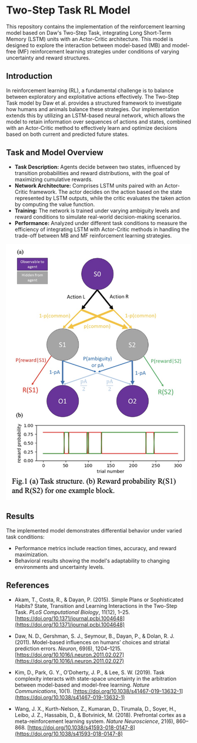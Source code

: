 # Two-Step Task RL Model

This repository contains the implementation of the reinforcement learning model based on Daw's Two-Step Task, integrating Long Short-Term Memory (LSTM) units with an Actor-Critic architecture. This model is designed to explore the interaction between model-based (MB) and model-free (MF) reinforcement learning strategies under conditions of varying uncertainty and reward structures.

## Introduction

In reinforcement learning (RL), a fundamental challenge is to balance between exploratory and exploitative actions effectively. The Two-Step Task model by Daw et al. provides a structured framework to investigate how humans and animals balance these strategies. Our implementation extends this by utilizing an LSTM-based neural network, which allows the model to retain information over sequences of actions and states, combined with an Actor-Critic method to effectively learn and optimize decisions based on both current and predicted future states.

## Task and Model Overview

- **Task Description:** Agents decide between two states, influenced by transition probabilities and reward distributions, with the goal of maximizing cumulative rewards.
- **Network Architecture:** Comprises LSTM units paired with an Actor-Critic framework. The actor decides on the action based on the state represented by LSTM outputs, while the critic evaluates the taken action by computing the value function.
- **Training:** The network is trained under varying ambiguity levels and reward conditions to simulate real-world decision-making scenarios.
- **Performance:** Analyzed under different task conditions to measure the efficiency of integrating LSTM with Actor-Critic methods in handling the trade-off between MB and MF reinforcement learning strategies.

![Task](figures/task.png "Task Diagram")

## Results

The implemented model demonstrates differential behavior under varied task conditions:
- Performance metrics include reaction times, accuracy, and reward maximization.
- Behavioral results showing the model's adaptability to changing environments and uncertainty levels.

## References

- Akam, T., Costa, R., & Dayan, P. (2015). Simple Plans or Sophisticated Habits? State, Transition and Learning Interactions in the Two-Step Task. *PLoS Computational Biology*, 11(12), 1–25. [https://doi.org/10.1371/journal.pcbi.1004648](https://doi.org/10.1371/journal.pcbi.1004648)
  
- Daw, N. D., Gershman, S. J., Seymour, B., Dayan, P., & Dolan, R. J. (2011). Model-based influences on humans’ choices and striatal prediction errors. *Neuron*, 69(6), 1204–1215. [https://doi.org/10.1016/j.neuron.2011.02.027](https://doi.org/10.1016/j.neuron.2011.02.027)
  
- Kim, D., Park, G. Y., O'Doherty, J. P., & Lee, S. W. (2019). Task complexity interacts with state-space uncertainty in the arbitration between model-based and model-free learning. *Nature Communications*, 10(1). [https://doi.org/10.1038/s41467-019-13632-1](https://doi.org/10.1038/s41467-019-13632-1)
  
- Wang, J. X., Kurth-Nelson, Z., Kumaran, D., Tirumala, D., Soyer, H., Leibo, J. Z., Hassabis, D., & Botvinick, M. (2018). Prefrontal cortex as a meta-reinforcement learning system. *Nature Neuroscience*, 21(6), 860–868. [https://doi.org/10.1038/s41593-018-0147-8](https://doi.org/10.1038/s41593-018-0147-8)
